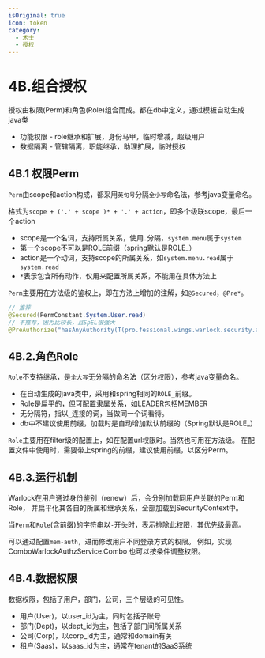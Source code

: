 ```yaml
---
isOriginal: true
icon: token
category:
  - 术士
  - 授权
---
```


# 4B.组合授权

授权由权限(Perm)和角色(Role)组合而成。都在db中定义，通过模板自动生成java类

* 功能权限 - role继承和扩展，身份马甲，临时增减，超级用户
* 数据隔离 - 管辖隔离，职能继承，助理扩展，临时授权

## 4B.1 权限Perm

`Perm`由scope和action构成，都采用`英句号`分隔`全小写`命名法，参考java变量命名。

格式为`scope + ('.' + scope )* + '.' + action`，即多个级联scope，最后一个action

* scope是一个名词，支持所属关系，使用`.`分隔，`system.menu`属于`system`
* 第一个scope不可以是ROLE前缀（spring默认是ROLE_）
* action是一个动词，支持scope的所属关系，如`system.menu.read`属于`system.read`
* `*`表示包含所有动作，仅用来配置所属关系，不能用在具体方法上

`Perm`主要用在方法级的鉴权上，即在方法上增加的注解，如`@Secured`，`@Pre*`。

```java
// 推荐
@Secured(PermConstant.System.User.read)
// 不推荐，因为比较长，且SpEL很强大
@PreAuthorize("hasAnyAuthority(T(pro.fessional.wings.warlock.security.autogen.PermConstant$System$User).read)")
```

## 4B.2.角色Role

`Role`不支持继承，是`全大写`无分隔的命名法（区分权限），参考java变量命名。

* 在自动生成的java类中，采用和spring相同的`ROLE_`前缀。
* Role是扁平的，但可配置隶属关系，如LEADER包括MEMBER
* 无分隔符，指以`_`连接的词，当做同一个词看待。
* db中不建议使用前缀，加载时是自动增加默认前缀的（Spring默认是ROLE_）

`Role`主要用在filter级的配置上，如在配置url权限时。当然也可用在方法级。
在配置文件中使用时，需要带上spring的前缀，建议使用前缀，以区分Perm。

## 4B.3.运行机制

Warlock在用户通过身份鉴别（renew）后，会分别加载同用户关联的Perm和Role，
并扁平化其各自的所属和继承关系，全部加载到SecurityContext中。

当`Perm`和`Role`(含前缀)的字符串以`-`开头时，表示排除此权限，其优先级最高。

可以通过配置`mem-auth`，进而修改用户不同登录方式的权限。
例如，实现ComboWarlockAuthzService.Combo 也可以按条件调整权限。

## 4B.4.数据权限

数据权限，包括了用户，部门，公司，三个层级的可见性。

* 用户(User)，以user_id为主，同时包括子账号
* 部门(Dept)，以dept_id为主，包括了部门间所属关系
* 公司(Corp)，以corp_id为主，通常和domain有关
* 租户(Saas)，以saas_id为主，通常在tenant的SaaS系统
